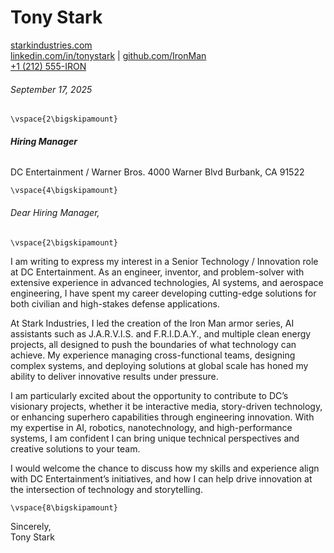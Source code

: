 # Tony Stark
[starkindustries.com](https://starkindustries.com)  
[linkedin.com/in/tonystark](https://www.linkedin.com/in/tonystark) |
[github.com/IronMan](https://github.com/IronMan)  
[+1 (212) 555-IRON](tel:+12125554766)

###### September 17, 2025

```{=latex}
\vspace{2\bigskipamount}
```

###### **Hiring Manager**

DC Entertainment / Warner Bros.
4000 Warner Blvd
Burbank, CA 91522

```{=latex}
\vspace{4\bigskipamount}
```

###### Dear Hiring Manager,

```{=latex}
\vspace{2\bigskipamount}
```

I am writing to express my interest in a Senior Technology / Innovation role at DC Entertainment.
As an engineer, inventor, and problem-solver with extensive experience in advanced technologies, AI systems, and aerospace engineering,
I have spent my career developing cutting-edge solutions for both civilian and high-stakes defense applications.

At Stark Industries, I led the creation of the Iron Man armor series, AI assistants such as J.A.R.V.I.S. and F.R.I.D.A.Y.,
and multiple clean energy projects, all designed to push the boundaries of what technology can achieve.
My experience managing cross-functional teams, designing complex systems, and deploying solutions at global scale
has honed my ability to deliver innovative results under pressure.

I am particularly excited about the opportunity to contribute to DC’s visionary projects, whether it be interactive media,
story-driven technology, or enhancing superhero capabilities through engineering innovation.
With my expertise in AI, robotics, nanotechnology, and high-performance systems, I am confident I can bring
unique technical perspectives and creative solutions to your team.

I would welcome the chance to discuss how my skills and experience align with DC Entertainment’s initiatives,
and how I can help drive innovation at the intersection of technology and storytelling.

```{=latex}
\vspace{8\bigskipamount}
```

Sincerely,  
Tony Stark
